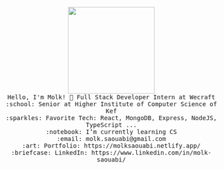 <!-- ### Hi there 👋 -->
<p align="center">
  <img src="https://media.tenor.com/Q5xwRQjMg8EAAAAi/%E5%93%88%E5%9B%89-hello.gif" width="200px">
  <br>
  <samp>
    Hello, I'm Molk! 👋
    Full Stack Developer Intern at Wecraft<br>
    :school: Senior at Higher Institute of Computer Science of Kef<br>
    :sparkles: Favorite Tech: React, MongoDB, Express, NodeJS, TypeScript ... <br>
    :notebook: I’m currently learning CS <br>
    :email:	molk.saouabi@gmail.com <br>
    :art: Portfolio: https://molksaouabi.netlify.app/ <br>
    :briefcase: LinkedIn: https://www.linkedin.com/in/molk-saouabi/ <br>
  </samp>
</p>

<!--
**molk95/molk95** is a ✨ _special_ ✨ repository because its `README.md` (this file) appears on your GitHub profile.

Here are some ideas to get you started:

- 🔭 I’m currently working on ...
- 🌱 I’m currently learning ...
- 👯 I’m looking to collaborate on ...
- 🤔 I’m looking for help with ...
- 💬 Ask me about ...
- 📫 How to reach me: ...
- 😄 Pronouns: ...
- ⚡ Fun fact: ...
-->
